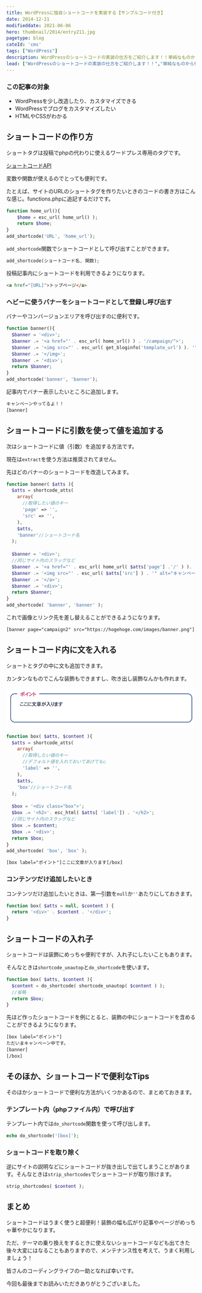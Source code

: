 ```yaml
---
title: WordPressに独自ショートコードを実装する【サンプルコード付き】
date: 2014-12-21
modifieddate: 2021-06-06
hero: thumbnail/2014/entry211.jpg
pagetype: blog
cateId: 'cms'
tags: ["WordPress"]
description: WordPressのショートコードの実装の仕方をご紹介します！！単純なものから値を付与したり複雑なもの、ショートコードの入れ子の仕方も解説します。サンプルコードつき。※ この記事は2021年6月に大幅メンテナンスしました。
lead: ["WordPressのショートコードの実装の仕方をご紹介します！！","単純なものから値を付与したり複雑なもの、ショートコードの入れ子の仕方も解説します。サンプルコードつき。","※ この記事は2021年6月に大幅メンテナンスしました。"]
---
```

### この記事の対象
* WordPressを少し改造したり、カスタマイズできる
* WordPressでブログをカスタマイズしたい
* HTMLやCSSがわかる

<msg txt="簡単な実装から順番に紹介していきます！！！"></msg>

## ショートコードの作り方
ショートタグは投稿でphpの代わりに使えるワードプレス専用のタグです。

[ショートコードAPI](https://wpdocs.osdn.jp/%E3%82%B7%E3%83%A7%E3%83%BC%E3%83%88%E3%82%B3%E3%83%BC%E3%83%89_API)

変数や関数が使えるのでとっても便利です。

たとえば、サイトのURLのショートタグを作りたいときのコードの書き方はこんな感じ。functions.phpに追記するだけです。

```php
function home_url(){
    $home = esc_url( home_url() );
    return $home;
}
add_shortcode('URL', 'home_url');
```

`add_shortcode`関数でショートコードとして呼び出すことができます。

```php
add_shortcode(ショートコード名, 関数);
```

投稿記事内にショートコードを利用できるようになります。

```html
<a href="[URL]">トップページ</a>
```

### ヘビーに使うバナーをショートコードとして登録し呼び出す
バナーやコンバージョンエリアを呼び出すのに便利です。

```php
function banner(){
  $banner = '<div>';
  $banner .= '<a href="' . esc_url( home_url() ) . '/campaign/">';
  $banner .= '<img src="' . esc_url( get_bloginfo('template_url') ). '" alt="キャンペーンバナー" width="700" heigth="250">';
  $banner .= '</img>';
  $banner .= '<div>';
  return $banner;
}
add_shortcode('banner', 'banner');
```
記事内でバナー表示したいところに追加します。
```html
キャンペーンやってるよ！！
[banner]
```

## ショートコードに引数を使って値を追加する
次はショートコードに値（引数）を追加する方法です。

現在は`extract`を使う方法は推奨されてません。

先ほどのバナーのショートコードを改造してみます。

```php
function banner( $atts ){
  $atts = shortcode_atts(
    array(
      //取得したい値のキー
      'page' => '',
      'src' => '',
    ),
    $atts,
    'banner'//ショートコード名
  );

  $banner = '<div>';
  //同じサイト内のスラッグなど
  $banner .= '<a href="' . esc_url( home_url( $atts['page'] .'/' ) ). '">';
  $banner .= '<img src="' . esc_url( $atts['src'] ) . '" alt="キャンペーンバナー" width="700" heigth="250">';
  $banner .= '</a>';
  $banner .= '<div>';
  return $banner;
}
add_shortcode( 'banner', 'banner' );
```
これで画像とリンク先を差し替えることができるようになります。
```html
[banner page="campaign2" src="https://hogehoge.com/images/banner.png"]
```

## ショートコード内に文を入れる
ショートとタグの中に文も追加できます。

カンタンなものでこんな装飾もできますし、吹き出し装飾なんかも作れます。

![実装例](./images/2014/entry211-1.jpg)

```php
function box( $atts, $content ){
  $atts = shortcode_atts(
    array(
      //取得したい値のキー
      //デフォルト値を入れておいてあげても○
      'label' => '',
    ),
    $atts,
    'box'//ショートコード名
  );

  $box = '<div class="box">';
  $box .= '<h2>'. esc_html( $atts[ 'label']) . '</h2>';
  //同じサイト内のスラッグなど
  $box .= $content;
  $box .= '<div>';
  return $box;
}
add_shortcode( 'box', 'box' );
```

```html
[box label="ポイント"]ここに文章が入ります[/box]
```

### コンテンツだけ追加したいとき
コンテンツだけ追加したいときは、第一引数を`null`か`''`あたりにしておきます。

```php
function box( $atts = null, $content ) {
  return '<div>' . $content . '</div>';
}
```

## ショートコードの入れ子
ショートコードは装飾にめっちゃ便利ですが、入れ子にしたいこともあります。

そんなときは`shortcode_unautop`と`do_shortcode`を使います。
```php
function box( $atts, $content ){
  $content = do_shortcode( shortcode_unautop( $content ) );
  //省略
  return $box;
}
```

先ほど作ったショートコードを例にとると、装飾の中にショートコードを含めることができるようになります。

```html
[box label="ポイント"]
ただいまキャンペーン中です。
[banner]
[/box]
```

## そのほか、ショートコードで便利なTips
そのほかショートコードで便利な方法がいくつかあるので、まとめておきます。

### テンプレート内（phpファイル内）で呼び出す
テンプレート内では`do_shortcode`関数を使って呼び出します。

```php
echo do_shortcode('[box]');
```
### ショートコードを取り除く
逆にサイトの説明などにショートコードが抜き出しで出てしまうことがあります。そんなときは`strip_shortcodes`でショートコードが取り除けます。

```php
strip_shortcodes( $content );
```


## まとめ
ショートコードはうまく使うと超便利！装飾の幅も広がり記事やページがめっちゃ華やかになります。

ただ、テーマの乗り換えをするときに使えないショートコードなども出てきた後々大変にはなることもありますので、メンテナンス性を考えて、うまく利用しましょう！

皆さんのコーディングライフの一助となれば幸いです。

今回も最後までお読みいただきありがとうございました。
